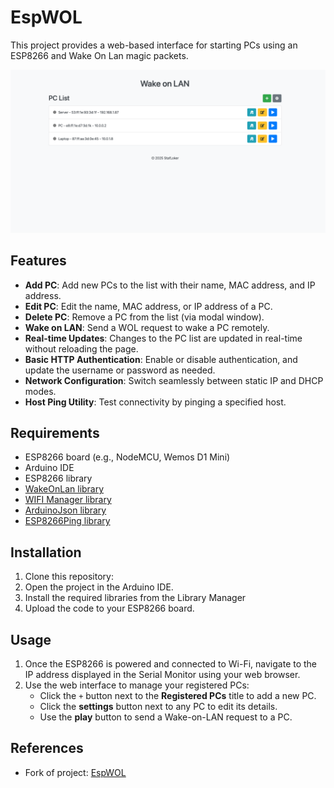 # EspWOL

This project provides a web-based interface for starting PCs using an ESP8266 and Wake On Lan magic packets.

<img src="ui.png" title="Main Screenshot">

## Features

- **Add PC**: Add new PCs to the list with their name, MAC address, and IP address.
- **Edit PC**: Edit the name, MAC address, or IP address of a PC.
- **Delete PC**: Remove a PC from the list (via modal window).
- **Wake on LAN**: Send a WOL request to wake a PC remotely.
- **Real-time Updates**: Changes to the PC list are updated in real-time without reloading the page.
- **Basic HTTP Authentication**: Enable or disable authentication, and update the username or password as needed.
- **Network Configuration**: Switch seamlessly between static IP and DHCP modes.
- **Host Ping Utility**: Test connectivity by pinging a specified host.

## Requirements

- ESP8266 board (e.g., NodeMCU, Wemos D1 Mini)
- Arduino IDE
- ESP8266 library
- [WakeOnLan library](https://github.com/a7md0/WakeOnLan)
- [WIFI Manager library](https://github.com/tzapu/WiFiManager)
- [ArduinoJson library](https://github.com/bblanchon/ArduinoJson)
- [ESP8266Ping library](https://github.com/dancol90/ESP8266Ping)

## Installation

1. Clone this repository:
2. Open the project in the Arduino IDE.
3. Install the required libraries from the Library Manager
4. Upload the code to your ESP8266 board.

## Usage

1. Once the ESP8266 is powered and connected to Wi-Fi, navigate to the IP address displayed in the Serial Monitor using your web browser.
2. Use the web interface to manage your registered PCs:
   - Click the `+` button next to the **Registered PCs** title to add a new PC.
   - Click the **settings** button next to any PC to edit its details.
   - Use the **play** button to send a Wake-on-LAN request to a PC.

## References

- Fork of project: [EspWOL](https://github.com/Tirarex/EspWOL)